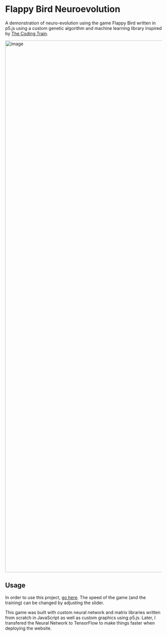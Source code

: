 # Flappy Bird Neuroevolution
A demonstration of neuro-evolution using the game Flappy Bird written in p5.js using a custom genetic algorithm and machine learning library inspired by [The Coding Train](https://thecodingtrain.com/).

<img width="1710" alt="image" src="https://github.com/user-attachments/assets/69d787ae-4033-4164-9f97-d286eea679c2" />


## Usage

In order to use this project, [go here](https://sarthak-dayal.github.io/Flappy-Bird-Neuro-Evolution/). The speed of the game (and the training) can be changed by adjusting the slider.

This game was built with custom neural network and matrix libraries written from scratch in JavaScript as well as custom graphics using p5.js. Later, I transfered the Neural Network to TensorFlow to make things faster when deploying the website.
